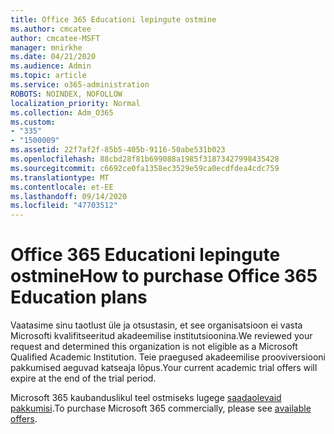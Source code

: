 ```yaml
---
title: Office 365 Educationi lepingute ostmine
ms.author: cmcatee
author: cmcatee-MSFT
manager: mnirkhe
ms.date: 04/21/2020
ms.audience: Admin
ms.topic: article
ms.service: o365-administration
ROBOTS: NOINDEX, NOFOLLOW
localization_priority: Normal
ms.collection: Adm_O365
ms.custom:
- "335"
- "1500009"
ms.assetid: 22f7af2f-85b5-405b-9116-50abe531b023
ms.openlocfilehash: 88cbd28f81b699088a1985f31873427998435428
ms.sourcegitcommit: c6692ce0fa1358ec3529e59ca0ecdfdea4cdc759
ms.translationtype: MT
ms.contentlocale: et-EE
ms.lasthandoff: 09/14/2020
ms.locfileid: "47703512"
---
```

# <a name="how-to-purchase-office-365-education-plans"></a><span data-ttu-id="fb034-102">Office 365 Educationi lepingute ostmine</span><span class="sxs-lookup"><span data-stu-id="fb034-102">How to purchase Office 365 Education plans</span></span>

<span data-ttu-id="fb034-103">Vaatasime sinu taotlust üle ja otsustasin, et see organisatsioon ei vasta Microsofti kvalifitseeritud akadeemilise institutsioonina.</span><span class="sxs-lookup"><span data-stu-id="fb034-103">We reviewed your request and determined this organization is not eligible as a Microsoft Qualified Academic Institution.</span></span> <span data-ttu-id="fb034-104">Teie praegused akadeemilise prooviversiooni pakkumised aeguvad katseaja lõpus.</span><span class="sxs-lookup"><span data-stu-id="fb034-104">Your current academic trial offers will expire at the end of the trial period.</span></span>
  
<span data-ttu-id="fb034-105">Microsoft 365 kaubanduslikul teel ostmiseks lugege [saadaolevaid pakkumisi](https://go.microsoft.com/fwlink/p/?linkid=868433).</span><span class="sxs-lookup"><span data-stu-id="fb034-105">To purchase Microsoft 365 commercially, please see [available offers](https://go.microsoft.com/fwlink/p/?linkid=868433).</span></span>  